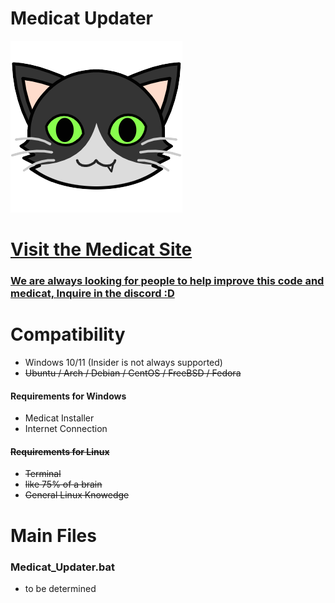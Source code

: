 # Medicat Updater
![Logo](icon.png)

# [Visit the Medicat Site](https://medicatusb.com/)

### [We are always looking for people to help improve this code and medicat, Inquire in the discord :D](https://url.medicatusb.com/discord)

# Compatibility
* Windows 10/11 (Insider is not always supported)
* ~~Ubuntu / Arch / Debian / CentOS / FreeBSD / Fedora~~

#### Requirements for Windows
* Medicat Installer
* Internet Connection

#### ~~Requirements for Linux~~
* ~~Terminal~~
* ~~like 75% of a brain~~
* ~~General Linux Knowedge~~ 

# Main Files
### Medicat_Updater.bat
* to be determined
